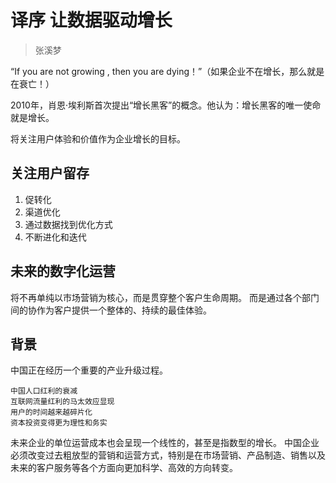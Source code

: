 # 译序 让数据驱动增长
> 张溪梦

“If you are not growing , then you are dying！”（如果企业不在增长，那么就是在衰亡！）

2010年，肖恩·埃利斯首次提出“增长黑客”的概念。他认为：增长黑客的唯一使命就是增长。

将关注用户体验和价值作为企业增长的目标。

## 关注用户留存

1. 促转化
2. 渠道优化
3. 通过数据找到优化方式
4. 不断进化和迭代

## 未来的数字化运营

将不再单纯以市场营销为核心，而是贯穿整个客户生命周期。
而是通过各个部门间的协作为客户提供一个整体的、持续的最佳体验。

## 背景

中国正在经历一个重要的产业升级过程。  

```
中国人口红利的衰减
互联网流量红利的马太效应显现
用户的时间越来越碎片化
资本投资变得更为理性和务实
```

未来企业的单位运营成本也会呈现一个线性的，甚至是指数型的增长。
中国企业必须改变过去粗放型的营销和运营方式，特别是在市场营销、产品制造、销售以及未来的客户服务等各个方面向更加科学、高效的方向转变。

